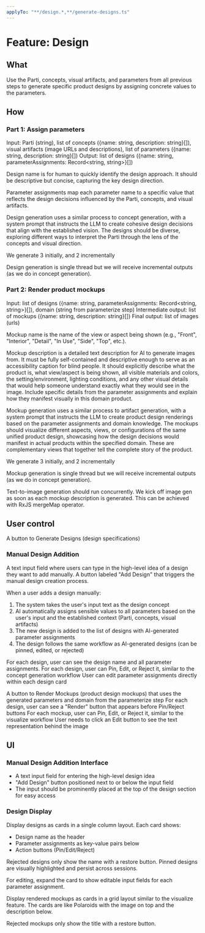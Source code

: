 ```yaml
---
applyTo: "**/design.*,**/generate-designs.ts"
---
```


# Feature: Design

## What

Use the Parti, concepts, visual artifacts, and parameters from all previous steps to generate specific product designs by assigning concrete values to the parameters.

## How

### Part 1: Assign parameters

Input: Parti (string), list of concepts ({name: string, description: string}[]), visual artifacts (image URLs and descriptions), list of parameters ({name: string, description: string}[])
Output: list of designs ({name: string, parameterAssignments: Record<string, string>}[])

Design name is for human to quickly identify the design approach. It should be descriptive but concise, capturing the key design direction.

Parameter assignments map each parameter name to a specific value that reflects the design decisions influenced by the Parti, concepts, and visual artifacts.

Design generation uses a similar process to concept generation, with a system prompt that instructs the LLM to create cohesive design decisions that align with the established vision. The designs should be diverse, exploring different ways to interpret the Parti through the lens of the concepts and visual direction.

We generate 3 initially, and 2 incrementally

Design generation is single thread but we will receive incremental outputs (as we do in concept generation).

### Part 2: Render product mockups

Input: list of designs ({name: string, parameterAssignments: Record<string, string>}[]), domain (string from parameterize step)
Intermediate output: list of mockups ({name: string, description: string}[])
Final output: list of images (urls)

Mockup name is the name of the view or aspect being shown (e.g., "Front", "Interior", "Detail", "In Use", "Side", "Top", etc.).

Mockup description is a detailed text description for AI to generate images from. It must be fully self-contained and descriptive enough to serve as an accessibility caption for blind people. It should explicitly describe what the product is, what view/aspect is being shown, all visible materials and colors, the setting/environment, lighting conditions, and any other visual details that would help someone understand exactly what they would see in the image. Include specific details from the parameter assignments and explain how they manifest visually in this domain product.

Mockup generation uses a similar process to artifact generation, with a system prompt that instructs the LLM to create product design renderings based on the parameter assignments and domain knowledge. The mockups should visualize different aspects, views, or configurations of the same unified product design, showcasing how the design decisions would manifest in actual products within the specified domain. These are complementary views that together tell the complete story of the product.

We generate 3 initially, and 2 incrementally

Mockup generation is single thread but we will receive incremental outputs (as we do in concept generation).

Text-to-image generation should run concurrently. We kick off image gen as soon as each mockup description is generated. This can be achieved with RxJS mergeMap operator.

## User control

A button to Generate Designs (design specifications)

### Manual Design Addition

A text input field where users can type in the high-level idea of a design they want to add manually.
A button labeled "Add Design" that triggers the manual design creation process.

When a user adds a design manually:

1. The system takes the user's input text as the design concept
2. AI automatically assigns sensible values to all parameters based on the user's input and the established context (Parti, concepts, visual artifacts)
3. The new design is added to the list of designs with AI-generated parameter assignments
4. The design follows the same workflow as AI-generated designs (can be pinned, edited, or rejected)

For each design, user can see the design name and all parameter assignments.
For each design, user can Pin, Edit, or Reject it, similar to the concept generation workflow
User can edit parameter assignments directly within each design card

A button to Render Mockups (product design mockups) that uses the generated parameters and domain from the parameterize step
For each design, user can see a "Render" button that appears before Pin/Reject buttons
For each mockup, user can Pin, Edit, or Reject it, similar to the visualize workflow
User needs to click an Edit button to see the text representation behind the image

## UI

### Manual Design Addition Interface

- A text input field for entering the high-level design idea
- "Add Design" button positioned next to or below the input field
- The input should be prominently placed at the top of the design section for easy access

### Design Display

Display designs as cards in a single column layout. Each card shows:

- Design name as the header
- Parameter assignments as key-value pairs below
- Action buttons (Pin/Edit/Reject)

Rejected designs only show the name with a restore button.
Pinned designs are visually highlighted and persist across sessions.

For editing, expand the card to show editable input fields for each parameter assignment.

Display rendered mockups as cards in a grid layout similar to the visualize feature. The cards are like Polaroids with the image on top and the description below.

Rejected mockups only show the title with a restore button.
